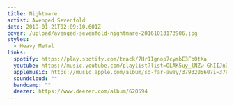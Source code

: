 ```yaml
---
title: Nightmare
artist: Avenged Sevenfold
date: 2019-01-21T02:09:10.601Z
cover: /upload/avenged-sevenfold-nightmare-20161013173906.jpg
styles:
  - Heavy Metal
links:
  spotify: https://play.spotify.com/track/7Hr1Ignop7cymbE3FbOtXa
  youtube: https://music.youtube.com/playlist?list=OLAK5uy_lNZw-GhIIJnDGMCPZ1DGRQAl4IWaT8t5Y
  applemusic: https://music.apple.com/album/so-far-away/379320560?i=379320629&uo=4
  soundcloud: ""
  bandcamp: ""
  deezer: https://www.deezer.com/album/620594
---
```

